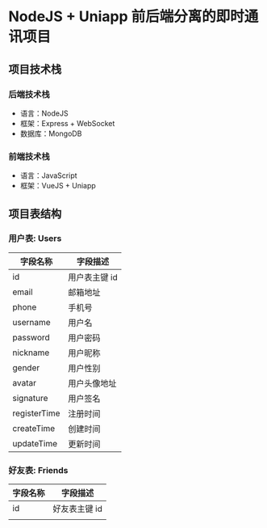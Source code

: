 # NodeJS + Uniapp 前后端分离的即时通讯项目

## 项目技术栈

### 后端技术栈

-   语言：NodeJS
-   框架：Express + WebSocket
-   数据库：MongoDB

### 前端技术栈

-   语言：JavaScript
-   框架：VueJS + Uniapp

## 项目表结构

### 用户表: Users

| 字段名称     | 字段描述      |
| ------------ | ------------- |
| id           | 用户表主键 id |
| email        | 邮箱地址      |
| phone        | 手机号        |
| username     | 用户名        |
| password     | 用户密码      |
| nickname     | 用户昵称      |
| gender       | 用户性别      |
| avatar       | 用户头像地址  |
| signature    | 用户签名      |
| registerTime | 注册时间      |
| createTime   | 创建时间      |
| updateTime   | 更新时间      |

### 好友表: Friends

| 字段名称 | 字段描述      |
| -------- | ------------- |
| id       | 好友表主键 id |
|          |               |
